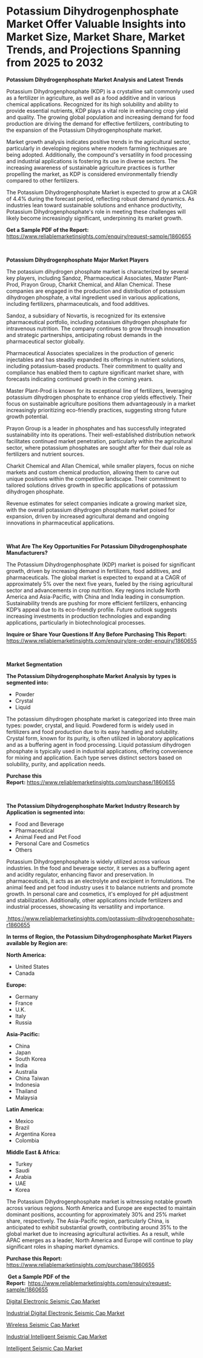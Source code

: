 <p><h1>Potassium Dihydrogenphosphate Market Offer Valuable Insights into Market Size, Market Share, Market Trends, and Projections Spanning from 2025 to 2032</h1></p><p><strong>Potassium Dihydrogenphosphate Market Analysis and Latest Trends</strong></p>
<p><p>Potassium Dihydrogenphosphate (KDP) is a crystalline salt commonly used as a fertilizer in agriculture, as well as a food additive and in various chemical applications. Recognized for its high solubility and ability to provide essential nutrients, KDP plays a vital role in enhancing crop yield and quality. The growing global population and increasing demand for food production are driving the demand for effective fertilizers, contributing to the expansion of the Potassium Dihydrogenphosphate market.</p><p>Market growth analysis indicates positive trends in the agricultural sector, particularly in developing regions where modern farming techniques are being adopted. Additionally, the compound's versatility in food processing and industrial applications is fostering its use in diverse sectors. The increasing awareness of sustainable agriculture practices is further propelling the market, as KDP is considered environmentally friendly compared to other fertilizers.</p><p>The Potassium Dihydrogenphosphate Market is expected to grow at a CAGR of 4.4% during the forecast period, reflecting robust demand dynamics. As industries lean toward sustainable solutions and enhance productivity, Potassium Dihydrogenphosphate's role in meeting these challenges will likely become increasingly significant, underpinning its market growth.</p></p>
<p><strong>Get a Sample PDF of the Report:&nbsp;</strong> <a href="https://www.reliablemarketinsights.com/enquiry/request-sample/1860655?utm_campaign=2013&utm_medium=2&utm_source=Github&utm_content=ia&utm_term=28022025&utm_id=potassium-dihydrogenphosphate">https://www.reliablemarketinsights.com/enquiry/request-sample/1860655</a></p>
<p>&nbsp;</p>
<p><strong>Potassium Dihydrogenphosphate Major Market Players</strong></p>
<p><p>The potassium dihydrogen phosphate market is characterized by several key players, including Sandoz, Pharmaceutical Associates, Master Plant-Prod, Prayon Group, Charkit Chemical, and Allan Chemical. These companies are engaged in the production and distribution of potassium dihydrogen phosphate, a vital ingredient used in various applications, including fertilizers, pharmaceuticals, and food additives.</p><p>Sandoz, a subsidiary of Novartis, is recognized for its extensive pharmaceutical portfolio, including potassium dihydrogen phosphate for intravenous nutrition. The company continues to grow through innovation and strategic partnerships, anticipating robust demands in the pharmaceutical sector globally.</p><p>Pharmaceutical Associates specializes in the production of generic injectables and has steadily expanded its offerings in nutrient solutions, including potassium-based products. Their commitment to quality and compliance has enabled them to capture significant market share, with forecasts indicating continued growth in the coming years.</p><p>Master Plant-Prod is known for its exceptional line of fertilizers, leveraging potassium dihydrogen phosphate to enhance crop yields effectively. Their focus on sustainable agriculture positions them advantageously in a market increasingly prioritizing eco-friendly practices, suggesting strong future growth potential.</p><p>Prayon Group is a leader in phosphates and has successfully integrated sustainability into its operations. Their well-established distribution network facilitates continued market penetration, particularly within the agricultural sector, where potassium phosphates are sought after for their dual role as fertilizers and nutrient sources.</p><p>Charkit Chemical and Allan Chemical, while smaller players, focus on niche markets and custom chemical production, allowing them to carve out unique positions within the competitive landscape. Their commitment to tailored solutions drives growth in specific applications of potassium dihydrogen phosphate.</p><p>Revenue estimates for select companies indicate a growing market size, with the overall potassium dihydrogen phosphate market poised for expansion, driven by increased agricultural demand and ongoing innovations in pharmaceutical applications.</p></p>
<p>&nbsp;</p>
<p><strong>What Are The Key Opportunities For Potassium Dihydrogenphosphate Manufacturers?</strong></p>
<p><p>The Potassium Dihydrogenphosphate (KDP) market is poised for significant growth, driven by increasing demand in fertilizers, food additives, and pharmaceuticals. The global market is expected to expand at a CAGR of approximately 5% over the next five years, fueled by the rising agricultural sector and advancements in crop nutrition. Key regions include North America and Asia-Pacific, with China and India leading in consumption. Sustainability trends are pushing for more efficient fertilizers, enhancing KDP’s appeal due to its eco-friendly profile. Future outlook suggests increasing investments in production technologies and expanding applications, particularly in biotechnological processes.</p></p>
<p><strong>Inquire or Share Your Questions If Any Before Purchasing This Report:</strong> <a href="https://www.reliablemarketinsights.com/enquiry/pre-order-enquiry/1860655?utm_campaign=2013&utm_medium=2&utm_source=Github&utm_content=ia&utm_term=28022025&utm_id=potassium-dihydrogenphosphate">https://www.reliablemarketinsights.com/enquiry/pre-order-enquiry/1860655</a></p>
<p>&nbsp;</p>
<p><strong>Market Segmentation</strong></p>
<p><strong>The Potassium Dihydrogenphosphate Market Analysis by types is segmented into:</strong></p>
<p><ul><li>Powder</li><li>Crystal</li><li>Liquid</li></ul></p>
<p><p>The potassium dihydrogen phosphate market is categorized into three main types: powder, crystal, and liquid. Powdered form is widely used in fertilizers and food production due to its easy handling and solubility. Crystal form, known for its purity, is often utilized in laboratory applications and as a buffering agent in food processing. Liquid potassium dihydrogen phosphate is typically used in industrial applications, offering convenience for mixing and application. Each type serves distinct sectors based on solubility, purity, and application needs.</p></p>
<p><strong>Purchase this Report:&nbsp;</strong><a href="https://www.reliablemarketinsights.com/purchase/1860655?utm_campaign=2013&utm_medium=2&utm_source=Github&utm_content=ia&utm_term=28022025&utm_id=potassium-dihydrogenphosphate">https://www.reliablemarketinsights.com/purchase/1860655</a></p>
<p>&nbsp;</p>
<p><strong>The Potassium Dihydrogenphosphate Market Industry Research by Application is segmented into:</strong></p>
<p><ul><li>Food and Beverage</li><li>Pharmaceutical</li><li>Animal Feed and Pet Food</li><li>Personal Care and Cosmetics</li><li>Others</li></ul></p>
<p><p>Potassium Dihydrogenphosphate is widely utilized across various industries. In the food and beverage sector, it serves as a buffering agent and acidity regulator, enhancing flavor and preservation. In pharmaceuticals, it acts as an electrolyte and excipient in formulations. The animal feed and pet food industry uses it to balance nutrients and promote growth. In personal care and cosmetics, it's employed for pH adjustment and stabilization. Additionally, other applications include fertilizers and industrial processes, showcasing its versatility and importance.</p></p>
<p><a href="https://www.reliablemarketinsights.com/potassium-dihydrogenphosphate-r1860655?utm_campaign=2013&utm_medium=2&utm_source=Github&utm_content=ia&utm_term=28022025&utm_id=potassium-dihydrogenphosphate">&nbsp;https://www.reliablemarketinsights.com/potassium-dihydrogenphosphate-r1860655</a></p>
<p><strong>In terms of Region, the Potassium Dihydrogenphosphate Market Players available by Region are:</strong></p>
<p>
    <p> <strong> North America: </strong>
        <ul>
            <li>United States</li>
            <li>Canada</li>
        </ul>
        </p> 
    <p> <strong> Europe: </strong>
        <ul>
            <li>Germany</li>
            <li>France</li>
            <li>U.K.</li>
            <li>Italy</li>
            <li>Russia</li>
        </ul>
        </p> 
    <p> <strong> Asia-Pacific: </strong>
        <ul>
            <li>China</li>
            <li>Japan</li>
            <li>South Korea</li>
            <li>India</li>
            <li>Australia</li>
            <li>China Taiwan</li>
            <li>Indonesia</li>
            <li>Thailand</li>
            <li>Malaysia</li>
        </ul>
        </p> 
    <p> <strong> Latin America: </strong>
        <ul>
            <li>Mexico</li>
            <li>Brazil</li>
            <li>Argentina Korea</li>
            <li>Colombia</li>
        </ul>
        </p> 
    <p> <strong> Middle East & Africa: </strong>
        <ul>
            <li>Turkey</li>
            <li>Saudi</li>
            <li>Arabia</li>
            <li>UAE</li>
            <li>Korea</li>
        </ul>
    </p>
    </p>
<p><p>The Potassium Dihydrogenphosphate market is witnessing notable growth across various regions. North America and Europe are expected to maintain dominant positions, accounting for approximately 30% and 25% market share, respectively. The Asia-Pacific region, particularly China, is anticipated to exhibit substantial growth, contributing around 35% to the global market due to increasing agricultural activities. As a result, while APAC emerges as a leader, North America and Europe will continue to play significant roles in shaping market dynamics.</p></p>
<p><strong>Purchase this Report: </strong><a href="https://www.reliablemarketinsights.com/purchase/1860655?utm_campaign=2013&utm_medium=2&utm_source=Github&utm_content=ia&utm_term=28022025&utm_id=potassium-dihydrogenphosphate">https://www.reliablemarketinsights.com/purchase/1860655</a></p>
<p>&nbsp;<strong>Get a Sample PDF of the Report:&nbsp;&nbsp;</strong><a href="https://www.reliablemarketinsights.com/enquiry/request-sample/1860655?utm_campaign=2013&utm_medium=2&utm_source=Github&utm_content=ia&utm_term=28022025&utm_id=potassium-dihydrogenphosphate">https://www.reliablemarketinsights.com/enquiry/request-sample/1860655</a></p>
<p><strong></strong></p>
<p><p><a href="https://github.com/boltzoursoaf/Market-Research-Report-List-1/blob/main/digital-electronic-seismic-cap-market.md?utm_campaign=2013&utm_medium=2&utm_source=Github&utm_content=ia&utm_term=28022025&utm_id=potassium-dihydrogenphosphate">Digital Electronic Seismic Cap Market</a></p><p><a href="https://github.com/lylyparadise/Market-Research-Report-List-6/blob/main/industrial-digital-electronic-seismic-cap-market.md?utm_campaign=2013&utm_medium=2&utm_source=Github&utm_content=ia&utm_term=28022025&utm_id=potassium-dihydrogenphosphate">Industrial Digital Electronic Seismic Cap Market</a></p><p><a href="https://github.com/hillsmyung726/Market-Research-Report-List-1/blob/main/wireless-seismic-cap-market.md?utm_campaign=2013&utm_medium=2&utm_source=Github&utm_content=ia&utm_term=28022025&utm_id=potassium-dihydrogenphosphate">Wireless Seismic Cap Market</a></p><p><a href="https://github.com/NargisHussain75/Market-Research-Report-List-1/blob/main/industrial-intelligent-seismic-cap-market.md?utm_campaign=2013&utm_medium=2&utm_source=Github&utm_content=ia&utm_term=28022025&utm_id=potassium-dihydrogenphosphate">Industrial Intelligent Seismic Cap Market</a></p><p><a href="https://github.com/FlorianWolf90/Market-Research-Report-List-1/blob/main/intelligent-seismic-cap-market.md?utm_campaign=2013&utm_medium=2&utm_source=Github&utm_content=ia&utm_term=28022025&utm_id=potassium-dihydrogenphosphate">Intelligent Seismic Cap Market</a></p></p>